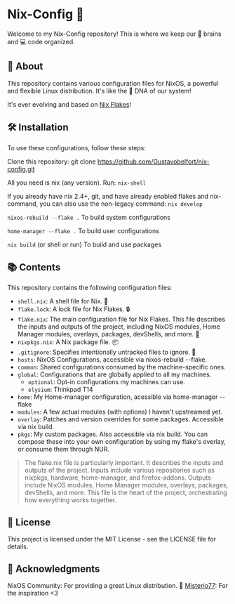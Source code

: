 # Nix-Config 🚀
Welcome to my Nix-Config repository! This is where we keep our 🧠 brains and 💻 code organized.

## 📖 About
This repository contains various configuration files for NixOS, a powerful and flexible Linux distribution. It's like the 🧬 DNA of our system!

It's ever evolving and based on [Nix Flakes](https://nixos.wiki/wiki/Flakes)!

## 🛠️ Installation
To use these configurations, follow these steps:

Clone this repository: git clone https://github.com/Gustavobelfort/nix-config.git

All you need is nix (any version). Run:
`nix-shell` 

If you already have nix 2.4+, git, and have already enabled flakes and nix-command, you can also use the non-legacy command:
`nix develop`

`nixos-rebuild --flake .` To build system configurations

`home-manager --flake .` To build user configurations

`nix build` (or shell or run) To build and use packages

## 📚 Contents
This repository contains the following configuration files:

- `shell.nix`: A shell file for Nix. 🐚
- `flake.lock`: A lock file for Nix Flakes. 🔒
- `flake.nix`: The main configuration file for Nix Flakes. This file describes the inputs and outputs of the project, including NixOS modules, Home Manager modules, overlays, packages, devShells, and more. 🧩
- `nixpkgs.nix`: A Nix package file. 📦
- `.gitignore`: Specifies intentionally untracked files to ignore. 🙈
- `hosts`: NixOS Configurations, accessible via nixos-rebuild --flake.
- `common`: Shared configurations consumed by the machine-specific ones.
- `global`: Configurations that are globally applied to all my machines.
    - `optional`: Opt-in configurations my machines can use.
    - `elysium`: Thinkpad T14
- `home`: My Home-manager configuration, acessible via home-manager --flake
- `modules`: A few actual modules (with options) I haven't upstreamed yet.
- `overlay`: Patches and version overrides for some packages. Accessible via nix build.
- `pkgs`: My custom packages. Also accessible via nix build. You can compose these into your own configuration by using my flake's overlay, or consume them through NUR.

> The flake.nix file is particularly important. It describes the inputs and outputs of the project. Inputs include various repositories such as nixpkgs, hardware, home-manager, and firefox-addons. Outputs include NixOS modules, Home Manager modules, overlays, packages, devShells, and more. This file is the heart of the project, orchestrating how everything works together.

## 📜 License
This project is licensed under the MIT License - see the LICENSE file for details.

## 🙏 Acknowledgments
NixOS Community: For providing a great Linux distribution. 🐧
[Misterio77](https://github.com/Misterio77/nix-config): For the inspiration <3
